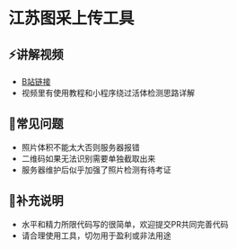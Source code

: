 # 江苏图采上传工具
## ⚡讲解视频
+ [B站链接](https://www.bilibili.com/video/BV1FM4y1h72i "B站链接")
+ 视频里有使用教程和小程序绕过活体检测思路详解
## 📢常见问题
+ 照片体积不能太大否则服务器报错
+ 二维码如果无法识别需要单独截取出来
+ 服务器维护后似乎加强了照片检测有待考证
## 🌱补充说明
+ 水平和精力所限代码写的很简单，欢迎提交PR共同完善代码
+ 请合理使用工具，切勿用于盈利或非法用途

